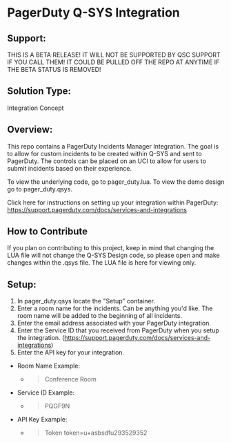 # PagerDuty Q-SYS Integration

## Support:
THIS IS A BETA RELEASE! IT WILL NOT BE SUPPORTED BY QSC SUPPORT IF YOU CALL THEM!
IT COULD BE PULLED OFF THE REPO AT ANYTIME IF THE BETA STATUS IS REMOVED!

## Solution Type: 
Integration Concept

## Overview: 
This repo contains a PagerDuty Incidents Manager Integration. The goal is to allow for custom incidents to be created within Q-SYS and sent to PagerDuty. The controls can be placed on an UCI to allow for users to submit incidents based on their experience. 

To view the underlying code, go to pager_duty.lua. To view the demo design go to pager_duty.qsys.

Click here for instructions on setting up your integration within PagerDuty: https://support.pagerduty.com/docs/services-and-integrations

## How to Contribute
If you plan on contributing to this project, keep in mind that changing the LUA file will not change the Q-SYS Design code, so please open and make changes within the .qsys file. The LUA file is here for viewing only.

## Setup:
1. In pager_duty.qsys locate the "Setup" container. 
2. Enter a room name for the incidents. Can be anything you'd like. The room name will be added to the beginning of all incidents. 
3. Enter the email address associated with your PagerDuty integration.
4. Enter the Service ID that you received from PagerDuty when you setup the integration. (https://support.pagerduty.com/docs/services-and-integrations)
5. Enter the API key for your integration. 

- Room Name Example: 
  - > Conference Room

- Service ID Example: 
  - > PQGF9N

- API Key Example: 
  - > Token token=u+asbsdfu293529352
